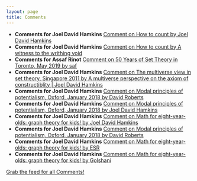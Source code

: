 ```yaml
---
layout: page
title: Comments
---
```


* **Comments for Joel David Hamkins** [Comment on How to count by Joel David Hamkins](http://jdh.hamkins.org/how-to-count/#comment-10331)
* **Comments for Joel David Hamkins** [Comment on How to count by A witness to the writhing void](http://jdh.hamkins.org/how-to-count/#comment-10327)
* **Comments for Assaf Rinot** [Comment on 50 Years of Set Theory in Toronto, May 2019 by saf](http://blog.assafrinot.com/?p=4577#comment-686)
* **Comments for Joel David Hamkins** [Comment on The multiverse view in set theory, Singapore 2011 by A multiverse perspective on the axiom of constructiblity \| Joel David Hamkins](http://jdh.hamkins.org/multiverse-view-singapore-july2011/#comment-10304)
* **Comments for Joel David Hamkins** [Comment on Modal principles of potentialism, Oxford, January 2018 by David Roberts](http://jdh.hamkins.org/modal-principles-of-potentialism-oxford-january-2018/#comment-10285)
* **Comments for Joel David Hamkins** [Comment on Modal principles of potentialism, Oxford, January 2018 by Joel David Hamkins](http://jdh.hamkins.org/modal-principles-of-potentialism-oxford-january-2018/#comment-10284)
* **Comments for Joel David Hamkins** [Comment on Math for eight-year-olds: graph theory for kids! by Joel David Hamkins](http://jdh.hamkins.org/math-for-eight-year-olds/#comment-10283)
* **Comments for Joel David Hamkins** [Comment on Modal principles of potentialism, Oxford, January 2018 by David Roberts](http://jdh.hamkins.org/modal-principles-of-potentialism-oxford-january-2018/#comment-10282)
* **Comments for Joel David Hamkins** [Comment on Math for eight-year-olds: graph theory for kids! by ESR](http://jdh.hamkins.org/math-for-eight-year-olds/#comment-10279)
* **Comments for Joel David Hamkins** [Comment on Math for eight-year-olds: graph theory for kids! by Golshani](http://jdh.hamkins.org/math-for-eight-year-olds/#comment-10276)

[Grab the feed for all Comments!](Comments.xml)
